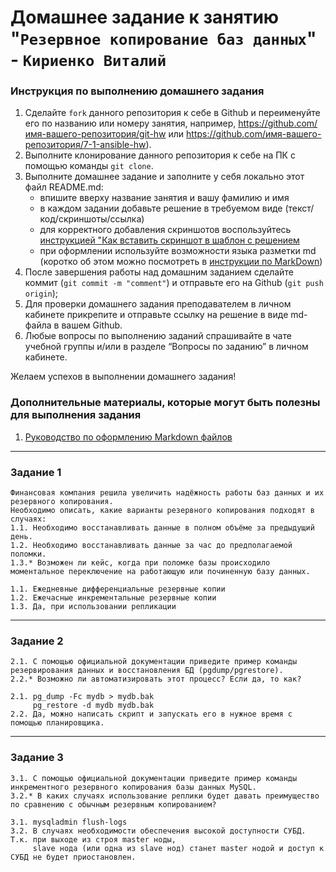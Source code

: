 # Домашнее задание к занятию "`Резервное копирование баз данных`" - `Кириенко Виталий`


### Инструкция по выполнению домашнего задания

   1. Сделайте `fork` данного репозитория к себе в Github и переименуйте его по названию или номеру занятия, например, https://github.com/имя-вашего-репозитория/git-hw или  https://github.com/имя-вашего-репозитория/7-1-ansible-hw).
   2. Выполните клонирование данного репозитория к себе на ПК с помощью команды `git clone`.
   3. Выполните домашнее задание и заполните у себя локально этот файл README.md:
      - впишите вверху название занятия и вашу фамилию и имя
      - в каждом задании добавьте решение в требуемом виде (текст/код/скриншоты/ссылка)
      - для корректного добавления скриншотов воспользуйтесь [инструкцией "Как вставить скриншот в шаблон с решением](https://github.com/netology-code/sys-pattern-homework/blob/main/screen-instruction.md)
      - при оформлении используйте возможности языка разметки md (коротко об этом можно посмотреть в [инструкции  по MarkDown](https://github.com/netology-code/sys-pattern-homework/blob/main/md-instruction.md))
   4. После завершения работы над домашним заданием сделайте коммит (`git commit -m "comment"`) и отправьте его на Github (`git push origin`);
   5. Для проверки домашнего задания преподавателем в личном кабинете прикрепите и отправьте ссылку на решение в виде md-файла в вашем Github.
   6. Любые вопросы по выполнению заданий спрашивайте в чате учебной группы и/или в разделе “Вопросы по заданию” в личном кабинете.
   
Желаем успехов в выполнении домашнего задания!
   
### Дополнительные материалы, которые могут быть полезны для выполнения задания

1. [Руководство по оформлению Markdown файлов](https://gist.github.com/Jekins/2bf2d0638163f1294637#Code)

---

### Задание 1

```
Финансовая компания решила увеличить надёжность работы баз данных и их резервного копирования.
Необходимо описать, какие варианты резервного копирования подходят в случаях:
1.1. Необходимо восстанавливать данные в полном объёме за предыдущий день.
1.2. Необходимо восстанавливать данные за час до предполагаемой поломки.
1.3.* Возможен ли кейс, когда при поломке базы происходило моментальное переключение на работающую или починенную базу данных.
```

```
1.1. Ежедневные дифференциальные резервные копии
1.2. Ежечасные инкрементальные резервные копии
1.3. Да, при использовании репликации
```

---

### Задание 2

```
2.1. С помощью официальной документации приведите пример команды резервирования данных и восстановления БД (pgdump/pgrestore).
2.2.* Возможно ли автоматизировать этот процесс? Если да, то как?
```

```
2.1. pg_dump -Fc mydb > mydb.bak
     pg_restore -d mydb mydb.bak
2.2. Да, можно написать скрипт и запускать его в нужное время с помощью планировщика.
```

---

### Задание 3

```
3.1. С помощью официальной документации приведите пример команды инкрементного резервного копирования базы данных MySQL.
3.2.* В каких случаях использование реплики будет давать преимущество по сравнению с обычным резервным копированием?
```

```
3.1. mysqladmin flush-logs
3.2. В случаях необходимости обеспечения высокой доступности СУБД. Т.к. при выходе из строя master ноды, 
     slave нода (или одна из slave нод) станет master нодой и доступ к СУБД не будет приостановлен.
```
